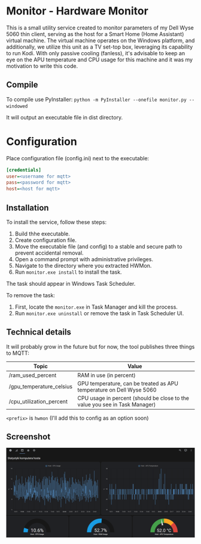 # Monitor - Hardware Monitor

This is a small utility service created to monitor parameters of my Dell Wyse 5060 thin client, serving as the host for a Smart Home (Home Assistant) virtual machine. The virtual machine operates on the Windows platform, and additionally, we utilize this unit as a TV set-top box, leveraging its capability to run Kodi. With only passive cooling (fanless), it's advisable to keep an eye on the APU temperature and CPU usage for this machine and it was my motivation to write this code.

## Compile

To compile use PyInstaller:
`python -m PyInstaller --onefile monitor.py --windowed`

It will output an executable file in dist directory.

# Configuration
Place configuration file (config.ini) next to the executable:

```ini
[credentials]
user=<username for mqtt>
pass=<password for mqtt>
host=<host for mqtt>
```

## Installation

To install the service, follow these steps:

1. Build thhe executable.
2. Create configuration file.
3. Move the executable file (and config) to a stable and secure path to prevent accidental removal.
4. Open a command prompt with administrative privileges.
5. Navigate to the directory where you extracted HWMon.
6. Run `monitor.exe install` to install the task.

The task should appear in Windows Task Scheduler.

To remove the task:
1. First, locate the `monitor.exe` in Task Manager and kill the process.
2. Run `monitor.exe uninstall` or remove the task in Task Scheduler UI.

## Technical details
It will probably grow in the future but for now, the tool publishes three things to MQTT:

| Topic | Value |
|------------|------------|
| <prefix>/ram_used_percent | RAM in use (in percent) |
| <prefix>/gpu_temperature_celsius | GPU temperature, can be treated as APU temperature on Dell Wyse 5060 |
| <prefix>/cpu_utilization_percent | CPU usage in percent (should be close to the value you see in Task Manager) |

`<prefix>` is `hwmon` (I'll add this to config as an option soon)

## Screenshot
![Screenshot](screenshots/image.png)